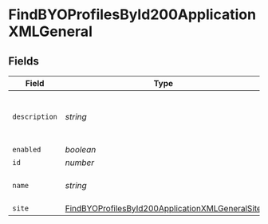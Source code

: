 # FindBYOProfilesById200ApplicationXMLGeneral


## Fields

| Field                                                                                                                         | Type                                                                                                                          | Required                                                                                                                      | Description                                                                                                                   | Example                                                                                                                       |
| ----------------------------------------------------------------------------------------------------------------------------- | ----------------------------------------------------------------------------------------------------------------------------- | ----------------------------------------------------------------------------------------------------------------------------- | ----------------------------------------------------------------------------------------------------------------------------- | ----------------------------------------------------------------------------------------------------------------------------- |
| `description`                                                                                                                 | *string*                                                                                                                      | :heavy_minus_sign:                                                                                                            | N/A                                                                                                                           | Used for Android or iOS BYO device enrollments                                                                                |
| `enabled`                                                                                                                     | *boolean*                                                                                                                     | :heavy_minus_sign:                                                                                                            | N/A                                                                                                                           |                                                                                                                               |
| `id`                                                                                                                          | *number*                                                                                                                      | :heavy_minus_sign:                                                                                                            | N/A                                                                                                                           | 1                                                                                                                             |
| `name`                                                                                                                        | *string*                                                                                                                      | :heavy_check_mark:                                                                                                            | Name of the BYO profile                                                                                                       | Personal Device Profile                                                                                                       |
| `site`                                                                                                                        | [FindBYOProfilesById200ApplicationXMLGeneralSite](../../models/operations/findbyoprofilesbyid200applicationxmlgeneralsite.md) | :heavy_minus_sign:                                                                                                            | N/A                                                                                                                           |                                                                                                                               |